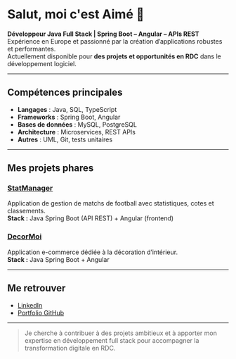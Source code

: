 # Salut, moi c'est Aimé 👋

**Développeur Java Full Stack | Spring Boot – Angular – APIs REST**  
Expérience en Europe et passionné par la création d’applications robustes et performantes.  
Actuellement disponible pour **des projets et opportunités en RDC** dans le développement logiciel.

---

## Compétences principales
- **Langages** : Java, SQL, TypeScript
- **Frameworks** : Spring Boot, Angular
- **Bases de données** : MySQL, PostgreSQL
- **Architecture** : Microservices, REST APIs
- **Autres** : UML, Git, tests unitaires

---

## Mes projets phares

### [StatManager](https://github.com/aimeB/Statmanager)
Application de gestion de matchs de football avec statistiques, cotes et classements.  
**Stack :** Java Spring Boot (API REST) + Angular (frontend)

### [DecorMoi](https://github.com/aimeB/DecorMoi)
Application e-commerce dédiée à la décoration d’intérieur.  
**Stack :** Java Spring Boot + Angular

---

## Me retrouver
- [LinkedIn](https://www.linkedin.com/in/aimé-nyamabo)  
- [Portfolio GitHub](https://github.com/aimeB)

---

> Je cherche à contribuer à des projets ambitieux et à apporter mon expertise en développement full stack pour accompagner la transformation digitale en RDC.

